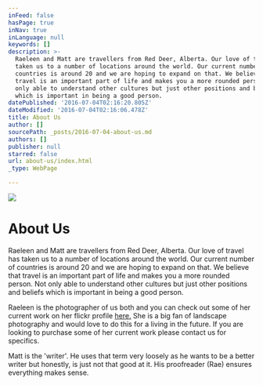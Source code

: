 ```yaml
---
inFeed: false
hasPage: true
inNav: true
inLanguage: null
keywords: []
description: >-
  Raeleen and Matt are travellers from Red Deer, Alberta. Our love of travel has
  taken us to a number of locations around the world. Our current number of
  countries is around 20 and we are hoping to expand on that. We believe that
  travel is an important part of life and makes you a more rounded person. Not
  only able to understand other cultures but just other positions and beliefs
  which is important in being a good person. 
datePublished: '2016-07-04T02:16:20.805Z'
dateModified: '2016-07-04T02:16:06.478Z'
title: About Us
author: []
sourcePath: _posts/2016-07-04-about-us.md
authors: []
publisher: null
starred: false
url: about-us/index.html
_type: WebPage

---
```

![](https://the-grid-user-content.s3-us-west-2.amazonaws.com/b4e47bee-e773-45cf-b642-553f460a3158.jpg)

# About Us

Raeleen and Matt are travellers from Red Deer, Alberta. Our love of travel has taken us to a number of locations around the world. Our current number of countries is around 20 and we are hoping to expand on that. We believe that travel is an important part of life and makes you a more rounded person. Not only able to understand other cultures but just other positions and beliefs which is important in being a good person. 

Raeleen is the photographer of us both and you can check out some of her current work on her flickr profile [here.][0] She is a big fan of landscape photography and would love to do this for a living in the future. If you are looking to purchase some of her current work please contact us for specifics. 

Matt is the 'writer'. He uses that term very loosely as he wants to be a better writer but honestly, is just not that good at it. His proofreader (Rae) ensures everything makes sense. 

[0]: https://www.flickr.com/photos/rae-j09/